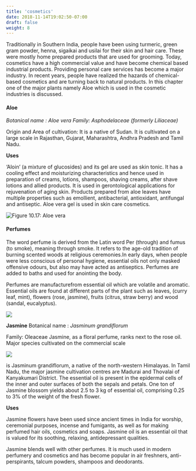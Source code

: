 ```yaml
---
title: 'cosmetics'
date: 2018-11-14T19:02:50-07:00
draft: false
weight: 8
---
```


Traditionally in Southern India, people have
been using turmeric, green gram powder,
henna, sigaikai and usilai for their skin and
hair care. These were mostly home prepared
products that are used for grooming. Today,
cosmetics have a high commercial value
and have become chemical based industrial
products. Providing personal care services
has become a major industry. In recent years,
people have realized the hazards of chemical-
based cosmetics and are turning back to
natural products. In this chapter one of the
major plants namely Aloe which is used in the
cosmetic industries is discussed.

#### Aloe
*Botanical name : Aloe vera*
*Family: Asphodelaceae (formerly Liliaceae)*

Origin and Area of cultivation: It is a native
of Sudan. It is cultivated on a large scale in
Rajasthan, Gujarat,
Maharashtra, Andhra
Pradesh and Tamil
Nadu.

**Uses**


‘Aloin’ (a mixture
of glucosides) and its gel are used as skin
tonic. It has a cooling effect and moisturizing
characteristics and hence used in preparation
of creams, lotions, shampoos, shaving creams,
after shave lotions and allied products. It
is used in gerontological applications for
rejuvenation of aging skin. Products prepared
from aloe leaves have multiple properties such
as emollient, antibacterial, antioxidant,
antifungal and antiseptic. Aloe vera gel is used in skin care cosmetics.

![Figure 10.17: Aloe vera](/books/12-biology/botany/unit10/pic16.png)


#### Perfumes

The word perfume is derived from the Latin
word Per (through) and fumus (to smoke),
meaning through smoke. It refers to the
age-old tradition of burning scented woods
at religious ceremonies.In early days, when
people were less conscious of personal
hygiene, essential oils not only masked
offensive odours, but also may have acted as
antiseptics. Perfumes are added to baths and
used for anointing the body.

Perfumes are manufacturefrom essential
oil which are volatile and aromatic. Essential
oils are found at different parts of the plant
such as leaves, (curry leaf, mint), flowers (rose,
jasmine), fruits (citrus, straw berry) and wood
(sandal, eucalyptus).

![](/books/12-biology/botany/unit10/pic17.png)

**Jasmine**
Botanical name : *Jasminum grandiflorum*

Family: Oleaceae
Jasmine, as a
floral perfume,
ranks next to
the rose oil.
Major
species
cultivated on the
commercial scale

![](/books/12-biology/botany/unit10/pic18.png)

is
Jasminum
grandiflorum, a native of the north-western
Himalayas. In Tamil Nadu, the major jasmine
cultivation centres are Madurai and Thovalai
of Kanyakumari District. The essential oil is
present in the epidermal cells of the inner and
outer surfaces of both the sepals and petals.
One ton of Jasmine blossom yields about 2.5
to 3 kg of essential oil, comprising 0.25 to 3%
of the weight of the fresh flower.

**Uses**

Jasmine flowers have been used since ancient
times in India for worship, ceremonial purposes,
incense and fumigants, as well as for making
perfumed hair oils, cosmetics and soaps.
Jasmine oil is an essential oil that is valued for
its soothing, relaxing, antidepressant qualities.

Jasmine blends well with other perfumes.
It is much used in modern perfumery and
cosmetics and has become popular in air
freshners, anti-perspirants, talcum powders,
shampoos and deodorants.